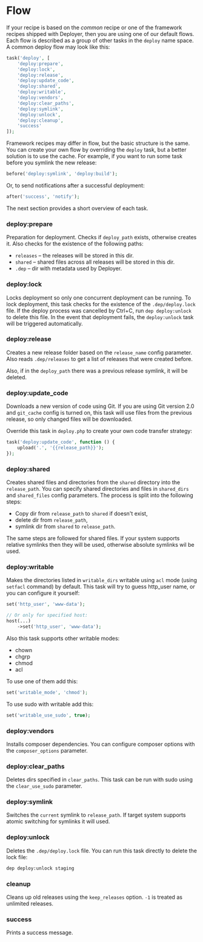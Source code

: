 # Flow

If your recipe is based on the *common* recipe or one of the framework recipes shipped with Deployer, then you are using one of our default flows.
Each flow is described as a group of other tasks in the `deploy` name space. A common deploy flow may look like this:

~~~php
task('deploy', [
    'deploy:prepare',
    'deploy:lock',
    'deploy:release',
    'deploy:update_code',
    'deploy:shared',
    'deploy:writable',
    'deploy:vendors',
    'deploy:clear_paths',
    'deploy:symlink',
    'deploy:unlock',
    'deploy:cleanup',
    'success'
]);
~~~

Framework recipes may differ in flow, but the basic structure is the same. You can create your own flow by overriding the `deploy` task, but a better solution is to use the cache.
For example, if you want to run some task before you symlink the new release:

~~~php
before('deploy:symlink', 'deploy:build');
~~~

Or, to send notifications after a successful deployment:

~~~php
after('success', 'notify');
~~~

The next section provides a short overview of each task.

### deploy:prepare

Preparation for deployment. Checks if `deploy_path` exists, otherwise creates it. Also checks for the existence of the following paths:

* `releases` – the releases will be stored in this dir.
* `shared` – shared files across all releases will be stored in this dir.
* `.dep` – dir with metadata used by Deployer.

### deploy:lock

Locks deployment so only one concurrent deployment can be running. To lock deployment, this task checks for the existence of the  `.dep/deploy.lock` file. If the deploy process was cancelled by Ctrl+C, run `dep deploy:unlock` to delete this file. In the event that deployment fails, the `deploy:unlock` task will be triggered automatically.

### deploy:release

Creates a new release folder based on the `release_name` config parameter. Also reads `.dep/releases` to get a list of releases that were created before.

Also, if in the `deploy_path` there was a previous release symlink, it will be deleted.

### deploy:update_code

Downloads a new version of code using Git. If you are using Git version 2.0 and `git_cache` config is turned on, this task will use files from the previous release, so only changed files will be downloaded.

Override this task in `deploy.php` to create your own code transfer strategy:

~~~php
task('deploy:update_code', function () {
    upload('.', '{{release_path}}');
});
~~~

### deploy:shared

Creates shared files and directories from the `shared` directory into the `release_path`. You can specify shared directories and files in `shared_dirs` and `shared_files` config parameters. The process is split into the following steps:

* Copy dir from `release_path` to `shared` if doesn't exist,
* delete dir from `release_path`,
* symlink dir from `shared` to `release_path`.

The same steps are followed for shared files. If your system supports relative symlinks then they will be used, otherwise absolute symlinks wil be used.

### deploy:writable

Makes the directories listed in `writable_dirs` writable using `acl` mode (using `setfacl` command) by default. This task will try to guess http_user name, or you can configure it yourself:

~~~php
set('http_user', 'www-data');

// Or only for specified host:
host(...)
    ->set('http_user', 'www-data');
~~~

Also this task supports other writable modes:

* chown
* chgrp
* chmod
* acl

To use one of them add this:

~~~php
set('writable_mode', 'chmod');
~~~

To use sudo with writable add this:

~~~php
set('writable_use_sudo', true);
~~~

### deploy:vendors

Installs composer dependencies. You can configure composer options with the `composer_options` parameter.

### deploy:clear_paths

Deletes dirs specified in `clear_paths`. This task can be run with sudo using the `clear_use_sudo` parameter.

### deploy:symlink

Switches the `current` symlink to `release_path`. If target system supports atomic switching for symlinks it will used.

### deploy:unlock

Deletes the `.dep/deploy.lock` file. You can run this task directly to delete the lock file:

~~~sh
dep deploy:unlock staging
~~~

### cleanup

Cleans up old releases using the `keep_releases` option. `-1` is treated as unlimited releases.

### success

Prints a success message.
